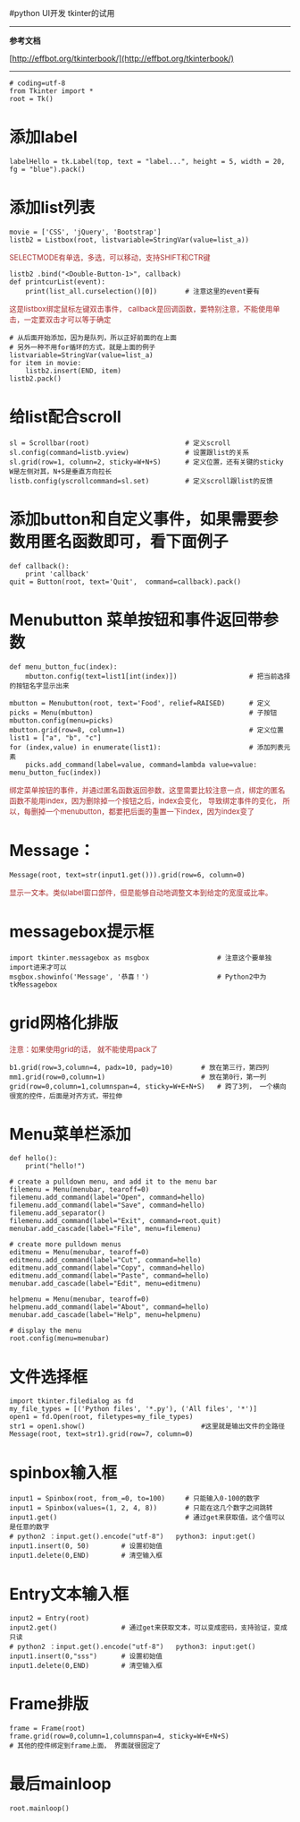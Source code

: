 #python UI开发 tkinter的试用

----------

**参考文档**

[http://effbot.org/tkinterbook/](http://effbot.org/tkinterbook/)


----------


    # coding=utf-8
    from Tkinter import *
    root = Tk()

# 添加label

    labelHello = tk.Label(top, text = "label...", height = 5, width = 20, fg = "blue").pack()



# 添加list列表

    movie = ['CSS', 'jQuery', 'Bootstrap']
    listb2 = Listbox(root, listvariable=StringVar(value=list_a))    	

<font color=#A52A2A size=2>SELECTMODE有单选，多选，可以移动，支持SHIFT和CTR键</font>

    listb2 .bind("<Double-Button-1>", callback)		
    def printcurList(event):
    	print(list_all.curselection()[0])		# 注意这里的event要有

<font color=#A52A2A size=2>这是listbox绑定鼠标左键双击事件， callback是回调函数，要特别注意，不能使用单击，一定要双击才可以等于确定</font>

    # 从后面开始添加，因为是队列，所以正好前面的在上面
    # 另外一种不用for循环的方式，就是上面的例子listvariable=StringVar(value=list_a)
    for item in movie:
    	listb2.insert(END, item)			
    listb2.pack()

# 给list配合scroll
    sl = Scrollbar(root)						# 定义scroll
    sl.config(command=listb.yview)				# 设置跟list的关系
    sl.grid(row=1, column=2, sticky=W+N+S)		# 定义位置，还有关键的sticky  W是左侧对其，N+S是垂直方向拉长
    listb.config(yscrollcommand=sl.set)			# 定义scroll跟list的反馈


# 添加button和自定义事件，如果需要参数用匿名函数即可，看下面例子
    def callback():
    	print 'callback'
    quit = Button(root, text='Quit',  command=callback).pack()

# Menubutton	菜单按钮和事件返回带参数
    def menu_button_fuc(index):
    	mbutton.config(text=list1[int(index)])					# 把当前选择的按钮名字显示出来
    
    mbutton = Menubutton(root, text='Food', relief=RAISED)		# 定义
    picks = Menu(mbutton)										# 子按钮
    mbutton.config(menu=picks)
    mbutton.grid(row=8, column=1)								# 定义位置
    list1 = ["a", "b", "c"]
    for (index,value) in enumerate(list1):						# 添加列表元素
    	picks.add_command(label=value, command=lambda value=value: menu_button_fuc(index))   


<font color=#A52A2A size=2>绑定菜单按钮的事件，并通过匿名函数返回参数，这里需要比较注意一点，绑定的匿名函数不能用index，因为删除掉一个按钮之后，index会变化， 导致绑定事件的变化， 所以，每删掉一个menubutton，都要把后面的重置一下index，因为index变了
</font>

# Message：
    Message(root, text=str(input1.get())).grid(row=6, column=0)
<font color=#A52A2A size=2>显示一文本。类似label窗口部件，但是能够自动地调整文本到给定的宽度或比率。</font>

# messagebox提示框
    import tkinter.messagebox as msgbox					# 注意这个要单独import进来才可以
    msgbox.showinfo('Message', '恭喜！')				  # Python2中为tkMessagebox


# grid网格化排版

<font color=#A52A2A size=2>注意：如果使用grid的话， 就不能使用pack了</font>

    b1.grid(row=3,column=4, padx=10, pady=10)		# 放在第三行，第四列
    mm1.grid(row=0,column=1)						# 放在第0行，第一列
    grid(row=0,column=1,columnspan=4, sticky=W+E+N+S)	# 跨了3列， 一个横向很宽的控件，后面是对齐方式，带拉伸

# Menu菜单栏添加
    def hello():
        print("hello!")

    # create a pulldown menu, and add it to the menu bar
    filemenu = Menu(menubar, tearoff=0)
    filemenu.add_command(label="Open", command=hello)
    filemenu.add_command(label="Save", command=hello)
    filemenu.add_separator()
    filemenu.add_command(label="Exit", command=root.quit)
    menubar.add_cascade(label="File", menu=filemenu)

    # create more pulldown menus
    editmenu = Menu(menubar, tearoff=0)
    editmenu.add_command(label="Cut", command=hello)
    editmenu.add_command(label="Copy", command=hello)
    editmenu.add_command(label="Paste", command=hello)
    menubar.add_cascade(label="Edit", menu=editmenu)

    helpmenu = Menu(menubar, tearoff=0)
    helpmenu.add_command(label="About", command=hello)
    menubar.add_cascade(label="Help", menu=helpmenu)

    # display the menu
    root.config(menu=menubar)
# 文件选择框
    import tkinter.filedialog as fd
    my_file_types = [('Python files', '*.py'), ('All files', '*')]
    open1 = fd.Open(root, filetypes=my_file_types)
    str1 = open1.show()								#这里就是输出文件的全路径
    Message(root, text=str1).grid(row=7, column=0)

# spinbox输入框
    input1 = Spinbox(root, from_=0, to=100)		# 只能输入0-100的数字
    input1 = Spinbox(values=(1, 2, 4, 8))  		# 只能在这几个数字之间跳转
    input1.get()								# 通过get来获取值，这个值可以是任意的数字
	# python2 ：input.get().encode("utf-8")   python3: input:get()
	input1.insert(0, 50)		# 设置初始值
	input1.delete(0,END)		# 清空输入框
	
# Entry文本输入框
    input2 = Entry(root)
    input2.get()				# 通过get来获取文本，可以变成密码，支持验证，变成只读
	# python2 ：input.get().encode("utf-8")   python3: input:get()
	input1.insert(0,"sss")		# 设置初始值
	input1.delete(0,END)		# 清空输入框

# Frame排版

	frame = Frame(root)
	frame.grid(row=0,column=1,columnspan=4, sticky=W+E+N+S)
	# 其他的控件绑定到frame上面， 界面就很固定了


# 最后mainloop
    root.mainloop()
